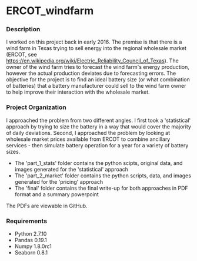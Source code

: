 # ERCOT_windfarm

### Description
I worked on this project back in early 2016. The premise is that there is a wind farm in Texas trying to sell 
energy into the regional wholesale market (ERCOT, see https://en.wikipedia.org/wiki/Electric_Reliability_Council_of_Texas).
The owner of the wind farm tries to forecast the wind farm's 
energy production, however the actual production deviates due to forecasting errors. The objective for the project
is to find an ideal battery size (or what combination of batteries) that a battery manufacturer could sell to the wind farm owner to help improve their
interaction with the wholesale market.

### Project Organization
I approached the problem from two different angles. I first took a 'statistical' approach by trying to size the battery 
in a way that would cover the majority of daily deviations. Second, I approached the problem by looking at wholesale market
prices available from ERCOT to combine ancillary services - then simulate battery operation for a year for a variety of battery sizes.
* The 'part_1_stats' folder contains the python scipts, original data, and images generated for the 'statistical' approach
* The 'part_2_market' folder contains the python scripts, data, and images generated for the 'pricing' approach
* The 'final' folder contains the final write-up for both approaches in PDF format and a summary powerpoint<br>

The PDFs are viewable in GitHub. 

### Requirements

* Python 2.7.10
* Pandas 0.19.1
* Numpy 1.8.0rc1
* Seaborn 0.8.1
